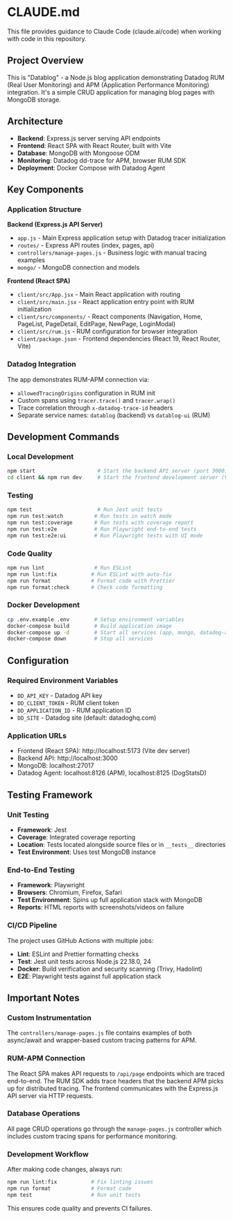 # CLAUDE.md

This file provides guidance to Claude Code (claude.ai/code) when working with code in this
repository.

## Project Overview

This is "Datablog" - a Node.js blog application demonstrating Datadog RUM (Real User Monitoring) and
APM (Application Performance Monitoring) integration. It's a simple CRUD application for managing
blog pages with MongoDB storage.

## Architecture

- **Backend**: Express.js server serving API endpoints
- **Frontend**: React SPA with React Router, built with Vite
- **Database**: MongoDB with Mongoose ODM
- **Monitoring**: Datadog dd-trace for APM, browser RUM SDK
- **Deployment**: Docker Compose with Datadog Agent

## Key Components

### Application Structure

**Backend (Express.js API Server)**

- `app.js` - Main Express application setup with Datadog tracer initialization
- `routes/` - Express API routes (index, pages, api)
- `controllers/manage-pages.js` - Business logic with manual tracing examples
- `mongo/` - MongoDB connection and models

**Frontend (React SPA)**

- `client/src/App.jsx` - Main React application with routing
- `client/src/main.jsx` - React application entry point with RUM initialization
- `client/src/components/` - React components (Navigation, Home, PageList, PageDetail, EditPage,
  NewPage, LoginModal)
- `client/src/rum.js` - RUM configuration for browser integration
- `client/package.json` - Frontend dependencies (React 19, React Router, Vite)

### Datadog Integration

The app demonstrates RUM-APM connection via:

- `allowedTracingOrigins` configuration in RUM init
- Custom spans using `tracer.trace()` and `tracer.wrap()`
- Trace correlation through `x-datadog-trace-id` headers
- Separate service names: `datablog` (backend) vs `datablog-ui` (RUM)

## Development Commands

### Local Development

```bash
npm start                    # Start the backend API server (port 3000)
cd client && npm run dev     # Start the frontend development server (Vite)
```

### Testing

```bash
npm test                     # Run Jest unit tests
npm run test:watch          # Run tests in watch mode
npm run test:coverage       # Run tests with coverage report
npm run test:e2e            # Run Playwright end-to-end tests
npm run test:e2e:ui         # Run Playwright tests with UI mode
```

### Code Quality

```bash
npm run lint                # Run ESLint
npm run lint:fix           # Run ESLint with auto-fix
npm run format             # Format code with Prettier
npm run format:check       # Check code formatting
```

### Docker Development

```bash
cp .env.example .env        # Setup environment variables
docker-compose build        # Build application image
docker-compose up -d        # Start all services (app, mongo, datadog-agent)
docker-compose down         # Stop all services
```

## Configuration

### Required Environment Variables

- `DD_API_KEY` - Datadog API key
- `DD_CLIENT_TOKEN` - RUM client token
- `DD_APPLICATION_ID` - RUM application ID
- `DD_SITE` - Datadog site (default: datadoghq.com)

### Application URLs

- Frontend (React SPA): http://localhost:5173 (Vite dev server)
- Backend API: http://localhost:3000
- MongoDB: localhost:27017
- Datadog Agent: localhost:8126 (APM), localhost:8125 (DogStatsD)

## Testing Framework

### Unit Testing

- **Framework**: Jest
- **Coverage**: Integrated coverage reporting
- **Location**: Tests located alongside source files or in `__tests__` directories
- **Test Environment**: Uses test MongoDB instance

### End-to-End Testing

- **Framework**: Playwright
- **Browsers**: Chromium, Firefox, Safari
- **Test Environment**: Spins up full application stack with MongoDB
- **Reports**: HTML reports with screenshots/videos on failure

### CI/CD Pipeline

The project uses GitHub Actions with multiple jobs:

- **Lint**: ESLint and Prettier formatting checks
- **Test**: Jest unit tests across Node.js 22.18.0, 24
- **Docker**: Build verification and security scanning (Trivy, Hadolint)
- **E2E**: Playwright tests against full application stack

## Important Notes

### Custom Instrumentation

The `controllers/manage-pages.js` file contains examples of both async/await and wrapper-based
custom tracing patterns for APM.

### RUM-APM Connection

The React SPA makes API requests to `/api/page` endpoints which are traced end-to-end. The RUM SDK
adds trace headers that the backend APM picks up for distributed tracing. The frontend communicates
with the Express.js API server via HTTP requests.

### Database Operations

All page CRUD operations go through the `manage-pages.js` controller which includes custom tracing
spans for performance monitoring.

### Development Workflow

After making code changes, always run:

```bash
npm run lint:fix           # Fix linting issues
npm run format             # Format code
npm test                   # Run unit tests
```

This ensures code quality and prevents CI failures.
